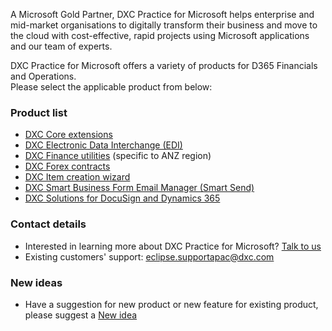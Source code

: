 A Microsoft Gold Partner, DXC Practice for Microsoft helps enterprise and mid-market organisations to digitally transform their business and move to the cloud with cost-effective, rapid projects using Microsoft applications and our team of experts.

DXC Practice for Microsoft offers a variety of products for D365 Financials and Operations. <br>
Please select the applicable product from below:

### Product list
- [DXC Core extensions](CORE-EXTENSIONS/Solution-overview.md)
- [DXC Electronic Data Interchange (EDI)](EDI/Introduction.md)
- [DXC Finance utilities](FINU/INTRODUCTION.md) (specific to ANZ region)
- [DXC Forex contracts](FOREX-CONTRACT/Introduction.md)
- [DXC Item creation wizard](DXC-ITEM-CREATION-WIZARD/INTRODUCTION.md)
- [DXC Smart Business Form Email Manager (Smart Send)](SMART-SEND/Overview.md)
- [DXC Solutions for DocuSign and Dynamics 365](DOCUSIGN/INTRODUCTION.md)

### Contact details
- Interested in learning more about DXC Practice for Microsoft? [Talk to us](https://dxc.com/au/en/contact-us) <br>
- Existing customers' support: <eclipse.supportapac@dxc.com>

### New ideas
- Have a suggestion for new product or new feature for existing product, please suggest a [New idea](https://forms.office.com/r/U9twpSt3in)
